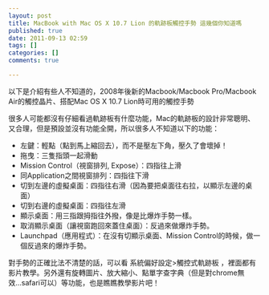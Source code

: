 ```yaml
---
layout: post
title: MacBook with Mac OS X 10.7 Lion 的軌跡板觸控手勢 這幾個你知道嗎
published: true
date: 2011-09-13 02:59
tags: []
categories: []
comments: true

---
```



以下是介紹有些人不知道的，2008年後新的Macbook/Macbook Pro/Macbook Air的觸控晶片、搭配Mac OS X 10.7 Lion時可用的觸控手勢  
  
很多人可能都沒有仔細看過軌跡板有什麼功能，Mac的軌跡板的設計非常聰明、又合理，但是預設並沒有功能全開，所以很多人不知道以下的功能：  

* 左鍵：輕點（點到馬上縮回去），而不是壓左下角，壓久了會壞掉！
* 拖曳：三隻指頭一起滑動
* Mission Control（視窗排列, Expose）：四指往上滑
* 同Application之間視窗排列：四指往下滑
* 切到左邊的虛擬桌面：四指往右滑（因為要把桌面往右拉，以顯示左邊的桌面）
* 切到右邊的虛擬桌面：四指往左滑
* 顯示桌面：用三指跟拇指往外撥，像是比爆炸手勢一樣。
* 取消顯示桌面（讓視窗跑回來蓋住桌面）：反過來做爆炸手勢。
* Launchpad（應用程式）：在沒有切顯示桌面、Mission Control的時候，做一個反過來的爆炸手勢。

  

對手勢的正確比法不清楚的話，可以看 系統偏好設定>觸控式軌跡板 ，裡面都有影片教學。另外還有旋轉圖片、放大縮小、點單字查字典（但是對chrome無效...safari可以）等功能，也是瞧瞧教學影片吧！ 




